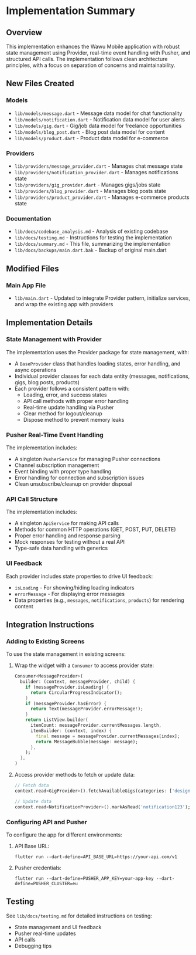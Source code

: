 # Implementation Summary

## Overview
This implementation enhances the Wawu Mobile application with robust state management using Provider, real-time event handling with Pusher, and structured API calls. The implementation follows clean architecture principles, with a focus on separation of concerns and maintainability.

## New Files Created

### Models
- `lib/models/message.dart` - Message data model for chat functionality
- `lib/models/notification.dart` - Notification data model for user alerts
- `lib/models/gig.dart` - Gig/job data model for freelance opportunities
- `lib/models/blog_post.dart` - Blog post data model for content
- `lib/models/product.dart` - Product data model for e-commerce

### Providers
- `lib/providers/message_provider.dart` - Manages chat message state
- `lib/providers/notification_provider.dart` - Manages notifications state
- `lib/providers/gig_provider.dart` - Manages gigs/jobs state
- `lib/providers/blog_provider.dart` - Manages blog posts state
- `lib/providers/product_provider.dart` - Manages e-commerce products state

### Documentation
- `lib/docs/codebase_analysis.md` - Analysis of existing codebase
- `lib/docs/testing.md` - Instructions for testing the implementation
- `lib/docs/summary.md` - This file, summarizing the implementation
- `lib/docs/backups/main.dart.bak` - Backup of original main.dart

## Modified Files

### Main App File
- `lib/main.dart` - Updated to integrate Provider pattern, initialize services, and wrap the existing app with providers

## Implementation Details

### State Management with Provider
The implementation uses the Provider package for state management, with:
- A `BaseProvider` class that handles loading states, error handling, and async operations
- Individual provider classes for each data entity (messages, notifications, gigs, blog posts, products)
- Each provider follows a consistent pattern with:
  - Loading, error, and success states
  - API call methods with proper error handling
  - Real-time update handling via Pusher
  - Clear method for logout/cleanup
  - Dispose method to prevent memory leaks

### Pusher Real-Time Event Handling
The implementation includes:
- A singleton `PusherService` for managing Pusher connections
- Channel subscription management
- Event binding with proper type handling
- Error handling for connection and subscription issues
- Clean unsubscribe/cleanup on provider disposal

### API Call Structure
The implementation includes:
- A singleton `ApiService` for making API calls
- Methods for common HTTP operations (GET, POST, PUT, DELETE)
- Proper error handling and response parsing
- Mock responses for testing without a real API
- Type-safe data handling with generics

### UI Feedback
Each provider includes state properties to drive UI feedback:
- `isLoading` - For showing/hiding loading indicators
- `errorMessage` - For displaying error messages
- Data properties (e.g., `messages`, `notifications`, `products`) for rendering content

## Integration Instructions

### Adding to Existing Screens
To use the state management in existing screens:
1. Wrap the widget with a `Consumer` to access provider state:
   ```dart
   Consumer<MessageProvider>(
     builder: (context, messageProvider, child) {
       if (messageProvider.isLoading) {
         return CircularProgressIndicator();
       }
       if (messageProvider.hasError) {
         return Text(messageProvider.errorMessage!);
       }
       return ListView.builder(
         itemCount: messageProvider.currentMessages.length,
         itemBuilder: (context, index) {
           final message = messageProvider.currentMessages[index];
           return MessageBubble(message: message);
         },
       );
     },
   )
   ```

2. Access provider methods to fetch or update data:
   ```dart
   // Fetch data
   context.read<GigProvider>().fetchAvailableGigs(categories: ['design']);
   
   // Update data
   context.read<NotificationProvider>().markAsRead('notification123');
   ```

### Configuring API and Pusher
To configure the app for different environments:
1. API Base URL:
   ```
   flutter run --dart-define=API_BASE_URL=https://your-api.com/v1
   ```

2. Pusher credentials:
   ```
   flutter run --dart-define=PUSHER_APP_KEY=your-app-key --dart-define=PUSHER_CLUSTER=eu
   ```

## Testing
See `lib/docs/testing.md` for detailed instructions on testing:
- State management and UI feedback
- Pusher real-time updates
- API calls
- Debugging tips 